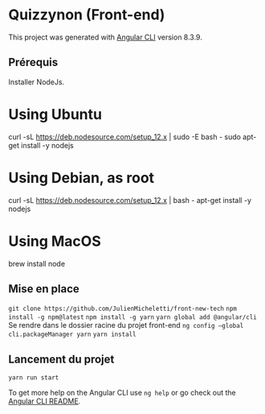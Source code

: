 # Quizzynon (Front-end)

This project was generated with [Angular CLI](https://github.com/angular/angular-cli) version 8.3.9.

## Prérequis

Installer NodeJs.

# Using Ubuntu 
 curl -sL https://deb.nodesource.com/setup_12.x | sudo -E bash -
 sudo apt-get install -y nodejs
 
# Using Debian, as root
curl -sL https://deb.nodesource.com/setup_12.x | bash -
apt-get install -y nodejs

# Using MacOS
brew install node

## Mise en place

`git clone https://github.com/JulienMicheletti/front-new-tech`
`npm install -g npm@latest`
`npm install -g yarn`
`yarn global add @angular/cli`
Se rendre dans le dossier racine du projet front-end
`ng config –global cli.packageManager yarn`
`yarn install`

## Lancement du projet 

`yarn run start`


To get more help on the Angular CLI use `ng help` or go check out the [Angular CLI README](https://github.com/angular/angular-cli/blob/master/README.md).
